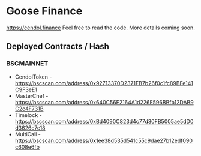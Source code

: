 # Goose Finance

https://cendol.finance Feel free to read the code. More details coming soon.

## Deployed Contracts / Hash

### BSCMAINNET

- CendolToken - https://bscscan.com/address/0x92713370D2371FB7b26f0c1fc89BFe141C9F3eE1
- MasterChef - https://bscscan.com/address/0x640C56F2164A1d226E596BBfb12DAB9C2c4F731B
- Timelock - https://bscscan.com/address/0xBd4090C823d4c77d30FB5005ae5dD0d3626c7c18
- MultiCall - https://bscscan.com/address/0x1ee38d535d541c55c9dae27b12edf090c608e6fb
